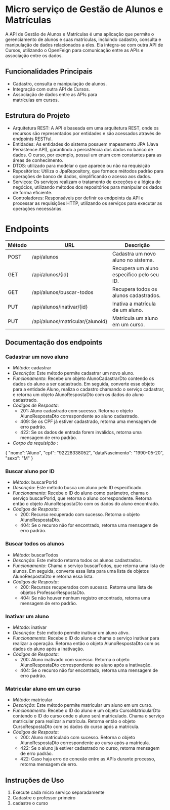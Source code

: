 # Micro serviço de Gestão de Alunos e Matrículas

A API de Gestão de Alunos e Matrículas é uma aplicação que permite o gerenciamento de alunos e suas matrículas, incluindo cadastro, consulta e manipulação de dados relacionados a eles. Ela integra-se com outra API de Cursos, utilizando o OpenFeign para comunicação entre as APIs e associação entre os dados.

## Funcionalidades Principais

- Cadastro, consulta e manipulação de alunos.
- Integração com outra API de Cursos.
- Associação de dados entre as APIs para        
matrículas em cursos.

## Estrutura do Projeto

* Arquitetura REST: A API é baseada em uma arquitetura REST, onde os recursos são representados por entidades e são acessados através de endpoints RESTful.
* Entidades: As entidades do sistema possuem mapeamento JPA (Java Persistence API), garantindo a persistência dos dados no banco de dados. O curso, por exemplo, possui um enum com constantes para as áreas de conhecimento.
* DTOS: utilizado para modelar o que aparece ou não na requisição 
* Repositórios: Utiliza o JpaRepository, que fornece métodos padrão para operações de banco de dados, simplificando o acesso aos dados.
* Serviços: Os serviços realizam o tratamento de exceções e a lógica de negócios, utilizando métodos dos repositórios para manipular os dados de forma eficiente.
* Controladores: Responsáveis por definir os endpoints da API e processar as requisições HTTP, utilizando os serviços para executar as operações necessárias.

# Endpoints 

| Método | URL | Descrição |
| ------------- |-------------| -------------|
| POST | /api/alunos | Cadastra um novo aluno no sistema. |
| GET | /api/alunos/{id} | Recupera um aluno específico pelo seu ID. |
| GET | /api/alunos/buscar-todos | Recupera todos os alunos cadastrados. |
| PUT | /api/alunos/inativar/{id} | Inativa a matrícula de um aluno. |
| PUT | /api/alunos/matricular/{alunoId} | Matricula um aluno em um curso. |


## Documentação dos endpoints 


### Cadastrar um novo aluno

- *Método*: cadastrar
- *Descrição*: Este método permite cadastrar um novo aluno.
- *Funcionamento*: Recebe um objeto AlunoCadastrarDto contendo os dados do aluno a ser cadastrado. Em seguida, converte esse objeto para a entidade Aluno, realiza o cadastro chamando o serviço cadastrar, e retorna um objeto AlunoRespostaDto com os dados do aluno cadastrado.
- *Códigos de Resposta*:
    - 201: Aluno cadastrado com sucesso. Retorna o objeto AlunoRespostaDto correspondente ao aluno cadastrado.
    - 409: Se os CPF já estiver cadastrado, retorna uma mensagem de erro padrão.
    - 422: Se os dados de entrada forem inválidos, retorna uma mensagem de erro padrão.
- *Corpo da requisição* : 

{ 
    "nome":"Aluno",
    "cpf": "92228338052",
    "dataNascimento": "1990-05-20",
    "sexo": "M"
}

### Buscar aluno por ID

- *Método*: buscarPorId
- *Descrição*: Este método busca um aluno pelo ID especificado.
- *Funcionamento*: Recebe o ID do aluno como parâmetro, chama o serviço buscarPorId, que retorna o aluno correspondente. Retorna então o objeto AlunoRespostaDto com os dados do aluno encontrado.
- *Códigos de Resposta*:
    - 200: Recurso recuperado com sucesso. Retorna o objeto AlunoRespostaDto.
    - 404: Se o recurso não for encontrado, retorna uma mensagem de erro padrão.


### Buscar todos os alunos

- *Método*: buscarTodos
- *Descrição*: Este método retorna todos os alunos cadastrados.
- *Funcionamento*: Chama o serviço buscarTodos, que retorna uma lista de alunos. Em seguida, converte essa lista para uma lista de objetos AlunoRespostaDto e retorna essa lista.
- *Códigos de Resposta*:
    - 200: Recursos recuperados com sucesso. Retorna uma lista de objetos ProfessorRespostaDto.
    - 404: Se não houver nenhum registro encontrado, retorna uma mensagem de erro padrão.


### Inativar um aluno

- *Método*: inativar
- *Descrição*: Este método permite inativar um aluno ativo.
- *Funcionamento*: Recebe o ID do aluno e chama o serviço inativar para realizar a operação. Retorna então o objeto AlunoRespostaDto com os dados do aluno após a inativação.
- *Códigos de Resposta*:
    - 200: Aluno inativado com sucesso. Retorna o objeto AlunoRespostaDto correspondente ao aluno após a inativação.
    - 404: Se o recurso não for encontrado, retorna uma mensagem de erro padrão.


### Matricular aluno em um curso

- *Método*: matricular
- *Descrição*: Este método permite matricular um aluno em um curso.
- *Funcionamento*: Recebe o ID do aluno e um objeto CursoMatricularDto contendo o ID do curso onde o aluno será matriculado. Chama o serviço matricular para realizar a matrícula. Retorna então o objeto CursoRespostaDto com os dados do curso após a matrícula.
- *Códigos de Resposta*:
    - 200: Aluno matriculado com sucesso. Retorna o objeto AlunoRespostaDto correspondente ao curso após a matrícula.
    - 422: Se o aluno já estiver cadastrado no curso, retorna mensagem de erro padrão.
    - 422: Caso haja erro de conexão entre as APIs durante processo, retorna mensagem de erro.




## Instruções de Uso
1.	Execute cada micro serviço separadamente
2.	Cadastre o professor primeiro 
3.	cadastre o curso
